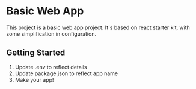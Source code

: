 # Basic Web App

This project is a basic web app project.  It's based on react starter kit, with some simplification in configuration.

## Getting Started

1. Update .env to reflect details
2. Update package.json to reflect app name
3. Make your app!
